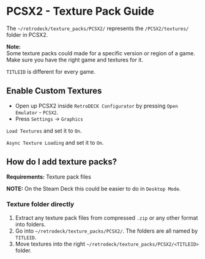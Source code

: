 #  PCSX2 - Texture Pack Guide
The `~/retrodeck/texture_packs/PCSX2/` represents the `/PCSX2/textures/` folder in PCSX2.

**Note:** <br>
Some texture packs could made for a specific version or region of a game. Make sure you have the right game and textures for it.

`TITLEID` is different for every game.

## Enable Custom Textures
* Open up PCSX2 inside `RetroDECK Configurator` by pressing `Open Emulator` - `PCSX2`.
* Press `Settings` -> `Graphics` <br>

`Load Textures` and set it to `On`.<br>

`Async Texture Loading` and set it to `On`.<br>


## How do I add texture packs?

**Requirements:** Texture pack files <br>

**NOTE:** On the Steam Deck this could be easier to do in `Desktop Mode`.


### Texture folder directly

1. Extract any texture pack files from compressed `.zip` or any other format into folders.
2. Go into `~/retrodeck/texture_packs/PCSX2/`. The folders are all named by `TITLEID`.
3. Move textures into the right `~/retrodeck/texture_packs/PCSX2/<TITLEID>` folder.
